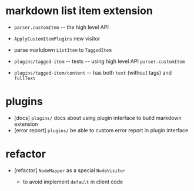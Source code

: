 # markdown list item extension

- `parser.customItem` -- the high level API

- `ApplyCustomItemPlugins` new visitor

- parse markdown `ListItem` to `TaggedItem`


- `plugins/tagged-item` -- tests -- using high level API `parser.customItem`
- `plugins/tagged-item/content` -- has both `text` (without tags) and `fullText`

# plugins

- [docs] `plugins/` docs about using plugin interface to build markdown extension
- [error report] `plugins/` be able to custom error report in plugin interface

# refactor

- [refactor] `NodeMapper` as a special `NodeVisitor`

  - to avoid implement `default` in client code
